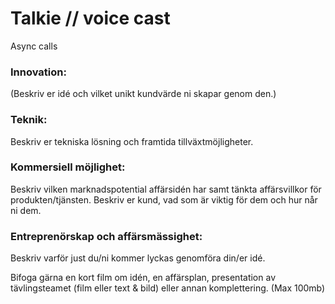 # Talkie // voice cast

Async calls


### Innovation:
(Beskriv er idé och vilket unikt kundvärde ni skapar genom den.)


### Teknik:
Beskriv er tekniska lösning och framtida tillväxtmöjligheter.

### Kommersiell möjlighet:
Beskriv vilken marknadspotential affärsidén har samt tänkta affärsvillkor för produkten/tjänsten. Beskriv er kund, vad som är viktig för dem och hur når ni dem.

### Entreprenörskap och affärsmässighet:
Beskriv varför just du/ni kommer lyckas genomföra din/er idé.



Bifoga gärna en kort film om idén, en affärsplan, presentation av tävlingsteamet (film eller text & bild) eller annan komplettering. (Max 100mb)

